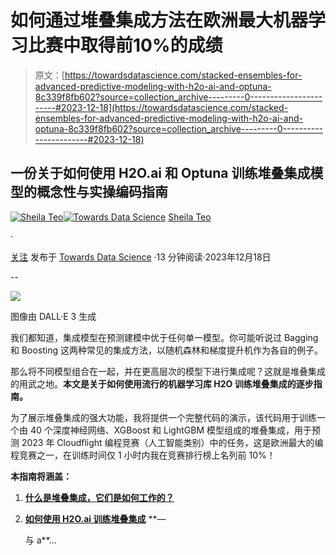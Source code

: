 # 如何通过堆叠集成方法在欧洲最大机器学习比赛中取得前10%的成绩

> 原文：[https://towardsdatascience.com/stacked-ensembles-for-advanced-predictive-modeling-with-h2o-ai-and-optuna-8c339f8fb602?source=collection_archive---------0-----------------------#2023-12-18](https://towardsdatascience.com/stacked-ensembles-for-advanced-predictive-modeling-with-h2o-ai-and-optuna-8c339f8fb602?source=collection_archive---------0-----------------------#2023-12-18)

## 一份关于如何使用 H2O.ai 和 Optuna 训练堆叠集成模型的概念性与实操编码指南

[](https://medium.com/@sheilateozy?source=post_page-----8c339f8fb602--------------------------------)[![Sheila Teo](../Images/de3e697ba84d4896bdd869a9367049f4.png)](https://medium.com/@sheilateozy?source=post_page-----8c339f8fb602--------------------------------)[](https://towardsdatascience.com/?source=post_page-----8c339f8fb602--------------------------------)[![Towards Data Science](../Images/a6ff2676ffcc0c7aad8aaf1d79379785.png)](https://towardsdatascience.com/?source=post_page-----8c339f8fb602--------------------------------) [Sheila Teo](https://medium.com/@sheilateozy?source=post_page-----8c339f8fb602--------------------------------)

·

[关注](https://medium.com/m/signin?actionUrl=https%3A%2F%2Fmedium.com%2F_%2Fsubscribe%2Fuser%2Ffca9db1c7da0&operation=register&redirect=https%3A%2F%2Ftowardsdatascience.com%2Fstacked-ensembles-for-advanced-predictive-modeling-with-h2o-ai-and-optuna-8c339f8fb602&user=Sheila+Teo&userId=fca9db1c7da0&source=post_page-fca9db1c7da0----8c339f8fb602---------------------post_header-----------) 发布于 [Towards Data Science](https://towardsdatascience.com/?source=post_page-----8c339f8fb602--------------------------------) ·13 分钟阅读·2023年12月18日[](https://medium.com/m/signin?actionUrl=https%3A%2F%2Fmedium.com%2F_%2Fvote%2Ftowards-data-science%2F8c339f8fb602&operation=register&redirect=https%3A%2F%2Ftowardsdatascience.com%2Fstacked-ensembles-for-advanced-predictive-modeling-with-h2o-ai-and-optuna-8c339f8fb602&user=Sheila+Teo&userId=fca9db1c7da0&source=-----8c339f8fb602---------------------clap_footer-----------)

--

[](https://medium.com/m/signin?actionUrl=https%3A%2F%2Fmedium.com%2F_%2Fbookmark%2Fp%2F8c339f8fb602&operation=register&redirect=https%3A%2F%2Ftowardsdatascience.com%2Fstacked-ensembles-for-advanced-predictive-modeling-with-h2o-ai-and-optuna-8c339f8fb602&source=-----8c339f8fb602---------------------bookmark_footer-----------)![](../Images/4aa1fd2dabd2834494a342ca18c09ddd.png)

图像由 DALL·E 3 生成

我们都知道，集成模型在预测建模中优于任何单一模型。你可能听说过 Bagging 和 Boosting 这两种常见的集成方法，以随机森林和梯度提升机作为各自的例子。

那么将不同模型组合在一起，并在更高层次的模型下进行集成呢？这就是堆叠集成的用武之地。**本文是关于如何使用流行的机器学习库 H2O 训练堆叠集成的逐步指南。**

为了展示堆叠集成的强大功能，我将提供一个完整代码的演示，该代码用于训练一个由 40 个深度神经网络、XGBoost 和 LightGBM 模型组成的堆叠集成，用于预测 2023 年 Cloudflight 编程竞赛（人工智能类别）中的任务，这是欧洲最大的编程竞赛之一，在训练时间仅 1 小时内我在竞赛排行榜上名列前 10%！

**本指南将涵盖：**

1.  [**什么是堆叠集成，它们是如何工作的？**](#97e3)

1.  [**如何使用 H2O.ai 训练堆叠集成**](#ee48) **—

    与 a**…
